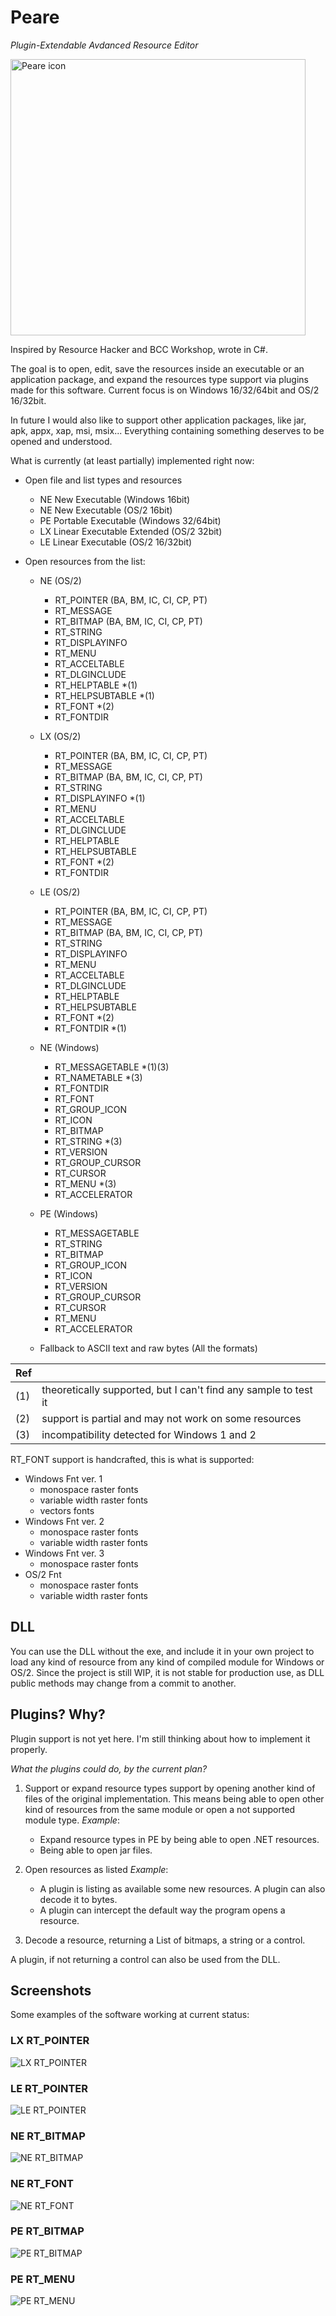 

# Peare

*Plugin-Extendable Avdanced Resource Editor*

<img width="472" height="442" alt="Peare icon" src="https://github.com/user-attachments/assets/bab6314a-0ae0-4c13-a3a4-d46ee26b5ab8" />

Inspired by Resource Hacker and BCC Workshop, wrote in C#.

The goal is to open, edit, save the resources inside an executable or an application package, and expand the resources type support via plugins made for this software. 
Current focus is on Windows 16/32/64bit and OS/2 16/32bit.

In future I would also like to support other application packages, like jar, apk, appx, xap, msi, msix... Everything containing something deserves to be opened and understood.

What is currently (at least partially) implemented right now:

- Open file and list types and resources
	- NE New Executable (Windows 16bit)
	- NE New Executable (OS/2 16bit)
	- PE Portable Executable (Windows 32/64bit)
	- LX Linear Executable Extended (OS/2 32bit)
	- LE Linear Executable (OS/2 16/32bit)

- Open resources from the list:

	- NE (OS/2)
		- RT_POINTER (BA, BM, IC, CI, CP, PT)
		- RT_MESSAGE
		- RT_BITMAP (BA, BM, IC, CI, CP, PT)
		- RT_STRING
		- RT_DISPLAYINFO
		- RT_MENU
		- RT_ACCELTABLE
		- RT_DLGINCLUDE
		- RT_HELPTABLE *(1)
		- RT_HELPSUBTABLE *(1)
		- RT_FONT *(2)
		- RT_FONTDIR

	- LX (OS/2)
		- RT_POINTER (BA, BM, IC, CI, CP, PT)
		- RT_MESSAGE
		- RT_BITMAP (BA, BM, IC, CI, CP, PT)
		- RT_STRING
		- RT_DISPLAYINFO *(1)
		- RT_MENU
		- RT_ACCELTABLE
		- RT_DLGINCLUDE
		- RT_HELPTABLE
		- RT_HELPSUBTABLE
		- RT_FONT *(2)
		- RT_FONTDIR

	- LE (OS/2)
		- RT_POINTER (BA, BM, IC, CI, CP, PT)
		- RT_MESSAGE
		- RT_BITMAP (BA, BM, IC, CI, CP, PT)
		- RT_STRING
		- RT_DISPLAYINFO
		- RT_MENU
		- RT_ACCELTABLE
		- RT_DLGINCLUDE
		- RT_HELPTABLE
		- RT_HELPSUBTABLE
		- RT_FONT *(2)
		- RT_FONTDIR *(1)

	- NE (Windows)
		- RT_MESSAGETABLE *(1)(3)
		- RT_NAMETABLE *(3)
		- RT_FONTDIR
		- RT_FONT
		- RT_GROUP_ICON
		- RT_ICON
		- RT_BITMAP
		- RT_STRING *(3)
		- RT_VERSION
		- RT_GROUP_CURSOR
		- RT_CURSOR
		- RT_MENU *(3)
		- RT_ACCELERATOR

	- PE (Windows)
		- RT_MESSAGETABLE
		- RT_STRING
		- RT_BITMAP
		- RT_GROUP_ICON
		- RT_ICON
		- RT_VERSION
		- RT_GROUP_CURSOR
		- RT_CURSOR
		- RT_MENU
		- RT_ACCELERATOR

	- Fallback to ASCII text and raw bytes (All the formats)

|Ref|  |
|--|--|
|(1)|theoretically supported, but I can't find any sample to test it|
|(2)|support is partial and may not work on some resources|
|(3)|incompatibility detected for Windows 1 and 2|



RT_FONT support is handcrafted, this is what is supported:

- Windows Fnt ver. 1
	- monospace raster fonts
	- variable width raster fonts
	- vectors fonts
- Windows Fnt ver. 2
	- monospace raster fonts
	- variable width raster fonts
- Windows Fnt ver. 3
	- monospace raster fonts
- OS/2 Fnt
	- monospace raster fonts
	- variable width raster fonts


## DLL

You can use the DLL without the exe, and include it in your own project to load any kind of resource from any kind of compiled module for Windows or OS/2. Since the project is still WIP, it is not stable for production use, as DLL public methods may change from a commit to another.

## Plugins? Why?

Plugin support is not yet here. I'm still thinking about how to implement it properly.

*What the plugins could do, by the current plan?*

1. Support or expand resource types support by opening another kind of files of the original implementation. 
This means being able to open other kind of resources from the same module or open a not supported module type.
	*Example*:
	- Expand resource types in PE by being able to open .NET resources.
	- Being able to open jar files.

2. Open resources as listed
	*Example*:
	- A plugin is listing as available some new resources. A plugin can also decode it to bytes.
	- A plugin can intercept the default way the program opens a resource. 

3. Decode a resource, returning a List of bitmaps, a string or a control.

A plugin, if not returning a control can also be used from the DLL. 

## Screenshots

Some examples of the software working at current status:

### LX RT_POINTER
![LX RT_POINTER](https://github.com/RaulMerelli/Peare/raw/main/Screenshots/LX%20RT_POINTER.png)

### LE RT_POINTER
![LE RT_POINTER](https://github.com/RaulMerelli/Peare/raw/main/Screenshots/LE%20RT_POINTER.png)

### NE RT_BITMAP
![NE RT_BITMAP](https://github.com/RaulMerelli/Peare/raw/main/Screenshots/NE%20RT_BITMAP.png)

### NE RT_FONT
![NE RT_FONT](https://github.com/RaulMerelli/Peare/raw/main/Screenshots/NE%20RT_FONT.png)

### PE RT_BITMAP
![PE RT_BITMAP](https://github.com/RaulMerelli/Peare/raw/main/Screenshots/PE%20RT_BITMAP.png)

### PE RT_MENU
![PE RT_MENU](https://github.com/RaulMerelli/Peare/raw/main/Screenshots/PE%20RT_MENU.png)


